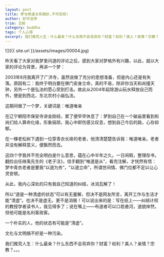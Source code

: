 ```yaml
---
layout: post
title: 梦与修道关系微妙,不可忽视!
author: 妙华法师
trim: 王盼
category: buddha
tags: 个人心得
excerpt: 我们推究人生：什么最亲？什么东西不会背弃你？财富？权利？美人？亲情？宗教？。。。
---
```


![]({{ site.url }}/assets/images/00004.jpg)

昨天看了大家对我梦里问道的评论之后，感到大家对梦格外有兴趣，以此，就以大家的评论为背景，再讲一个梦：

2003年8月我离开了广济寺，虽然说做了充分的思想准备，但是内心还是有失落。原因有二：我终于明白要在佛门安身立命，真的不易，除非你当天和尚撞天钟，另外一个是弘法的愿心受到打击。故此从2004年起除游山玩水释放自己而外，便是到西北、东北农村小庙弘法。

这期间做了一个梦，关键词是：唯道唯亲

在辽宁朝阳市保安寺讲金刚经，累了便早早休息了：梦到自己在一个破庙里看到和尚们给人算命化缘，形象狷琐，我心中即伤感又叹息，想到自己今后的路，心存抑郁。

在一棵老松树下遇到一位穿青衣长褂的老者，他清清楚楚告诉我：唯道唯亲。老者并没有解释意义，便飘然而去。

这四个字我并不完全明白是什么意思，蕴在心中半年之久。一日闲暇，整理存书，翻捡出任继禹先生的《老子注》，信手翻到“唯道是从”，看完注解，才恍然有悟：梦中青衣老者是要我“以道为务”，“以道立命”，所谓世间情、佛门位都不足以让心灵安顿。

从此，我内心深处的只有我自己知道的纠结，冰消瓦解了！

所以“道是一种清虚的状态”可以有无量解，但决不是网友所言，离开工作与生活才能“清虚”。也决不是虚无，更不是消极！可以说出来的是：写在纸上——纠结计校的教授学者读书人，我见得多了；说在嘴上——布道者可以口若悬河，道貌岸然，但他可能是名利客政客。

一个朴实的人，他的状态有可能是“清虚”。

文化与文明搞不好是一种污染。

我们推究人生：什么最亲？什么东西不会背弃你？财富？权利？美人？亲情？宗教？。。。
